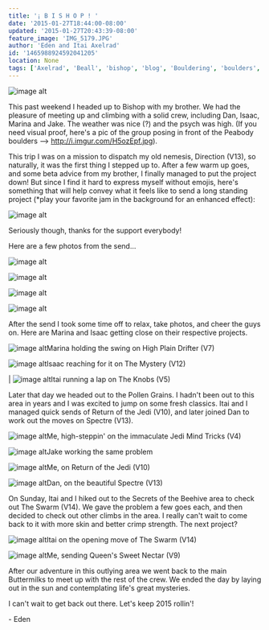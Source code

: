 ```yaml
---
title: '¡ B I S H O P ! '
date: '2015-01-27T18:44:00-08:00'
updated: '2015-01-27T20:43:39-08:00'
feature_image: 'IMG_5179.JPG'
author: 'Eden and Itai Axelrad'
id: '1465988924592041205'
location: None
tags: ['Axelrad', 'Beall', 'bishop', 'blog', 'Bouldering', 'boulders', 'buttermilker', 'buttermilks', 'California', 'Climbing', 'Daniel Woods', 'Eden', 'Five Ten', 'granite', 'Itai', 'jedi']
---
```


![image alt](/images/IMG_5179.JPG)

This past weekend I headed up to Bishop with my brother. We had the pleasure of meeting up and climbing with a solid crew, including Dan, Isaac, Marina and Jake. The weather was nice (?) and the psych was high. (If you need visual proof, here's a pic of the group posing in front of the Peabody boulders --> <http://i.imgur.com/H5ozEpf.jpg>). 

This trip I was on a mission to dispatch my old nemesis, Direction (V13), so naturally, it was the first thing I stepped up to. After a few warm up goes, and some beta advice from my brother, I finally managed to put the project down! But since I find it hard to express myself without emojis, here's something that will help convey what it feels like to send a long standing project (*play your favorite jam in the background for an enhanced effect): 

![image alt](/images/tVHN1.gif)

Seriously though, thanks for the support everybody!

Here are a few photos from the send...

![image alt](/images/IMG_5165.JPG)

![image alt](/images/IMG_5166.JPG)

![image alt](/images/IMG_5167.JPG)

![image alt](/images/IMG_5168.JPG)

After the send I took some time off to relax, take photos, and cheer the guys on. Here are Marina and Isaac getting close on their respective projects. 

![image alt](/images/IMG_1296.jpg)Marina holding the swing on High Plain Drifter (V7)

![image alt](/images/IMG_5163.JPG)Isaac reaching for it on The Mystery (V12)

| ![image alt](/images/IMG_5174.jpg)Itai running a lap on The Knobs (V5)

Later that day we headed out to the Pollen Grains. I hadn't been out to this area in years and I was excited to jump on some fresh classics. Itai and I managed quick sends of Return of the Jedi (V10), and later joined Dan to work out the moves on Spectre (V13). 

![image alt](/images/IMG_1317.jpg)Me, high-steppin' on the immaculate Jedi Mind Tricks (V4)

![image alt](/images/IMG_1340.jpg)Jake working the same problem

![image alt](/images/IMG_1347.jpg)Me, on Return of the Jedi (V10)

![image alt](/images/IMG_1358.jpg)Dan, on the beautiful Spectre (V13)

On Sunday, Itai and I hiked out to the Secrets of the Beehive area to check out The Swarm (V14). We gave the problem a few goes each, and then decided to check out other climbs in the area. I really can't wait to come back to it with more skin and better crimp strength. The next project? 

![image alt](/images/IMG_5196.JPG)Itai on the opening move of The Swarm (V14)

![image alt](/images/IMG_1393.jpg)Me, sending Queen's Sweet Nectar (V9)

After our adventure in this outlying area we went back to the main Buttermilks to meet up with the rest of the crew. We ended the day by laying out in the sun and contemplating life's great mysteries. 

I can't wait to get back out there. Let's keep 2015 rollin'! 

\- Eden

